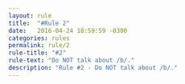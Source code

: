 ```yaml
---
layout: rule
title:  "#Rule 2"
date:   2016-04-24 18:59:59 -0300
categories: rules
permalink: rule/2
rule-title: "#2"
rule-text: "Do NOT talk about /b/."
description: "Rule #2 - Do NOT talk about /b/."
---
```

